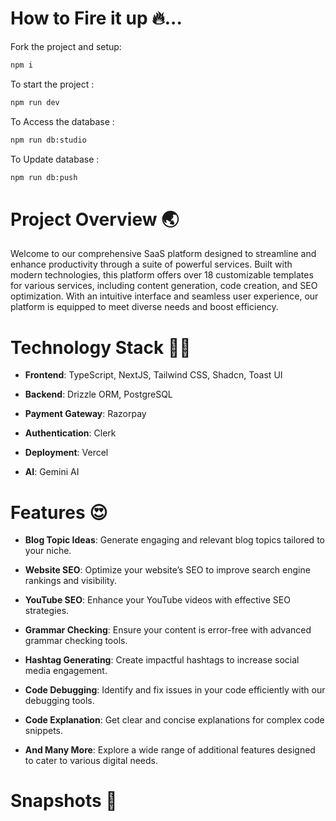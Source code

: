 # How to Fire it up 🔥...

Fork the project and setup:
```bash
npm i
```

To start the project : 
```bash
npm run dev
```

To Access the database : 
```bash
npm run db:studio
```

To Update database : 
```bash
npm run db:push
```

# Project Overview 🌏
Welcome to our comprehensive SaaS platform designed to streamline and enhance productivity through a suite of powerful services. Built with modern technologies, this platform offers over 18 customizable templates for various services, including content generation, code creation, and SEO optimization. With an intuitive interface and seamless user experience, our platform is equipped to meet diverse needs and boost efficiency.

# Technology Stack 🧑‍💻
- **Frontend**: TypeScript, NextJS, Tailwind CSS, Shadcn, Toast UI
  
- **Backend**: Drizzle ORM, PostgreSQL
- **Payment Gateway**: Razorpay
- **Authentication**: Clerk
- **Deployment**: Vercel
- **AI**: Gemini AI

# Features 😍
- **Blog Topic Ideas**: Generate engaging and relevant blog topics tailored to your niche.
  
- **Website SEO**: Optimize your website’s SEO to improve search engine rankings and visibility.
- **YouTube SEO**: Enhance your YouTube videos with effective SEO strategies.
- **Grammar Checking**: Ensure your content is error-free with advanced grammar checking tools.
- **Hashtag Generating**: Create impactful hashtags to increase social media engagement.
- **Code Debugging**: Identify and fix issues in your code efficiently with our debugging tools.
- **Code Explanation**: Get clear and concise explanations for complex code snippets.
- **And Many More**: Explore a wide range of additional features designed to cater to various digital needs.

# Snapshots 📸
